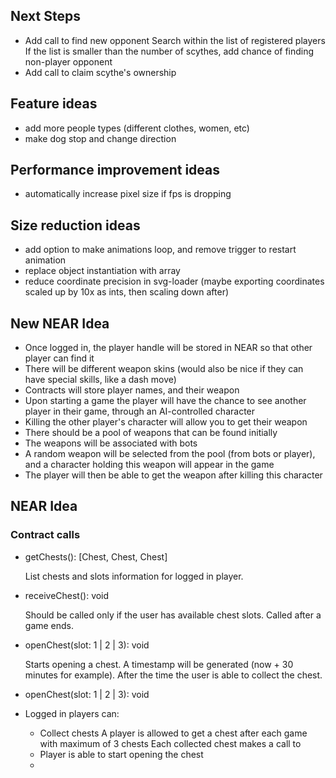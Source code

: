 ## Next Steps

-   Add call to find new opponent
    Search within the list of registered players
    If the list is smaller than the number of scythes, add chance of finding non-player opponent
-   Add call to claim scythe's ownership

## Feature ideas

-   add more people types (different clothes, women, etc)
-   make dog stop and change direction

## Performance improvement ideas

-   automatically increase pixel size if fps is dropping

## Size reduction ideas

-   add option to make animations loop, and remove trigger to restart animation
-   replace object instantiation with array
-   reduce coordinate precision in svg-loader (maybe exporting coordinates scaled up by 10x as ints, then scaling down after)

## New NEAR Idea

-   Once logged in, the player handle will be stored in NEAR so that other player can find it
-   There will be different weapon skins (would also be nice if they can have special skills, like a dash move)
-   Contracts will store player names, and their weapon
-   Upon starting a game the player will have the chance to see another player in their game, through an AI-controlled character
-   Killing the other player's character will allow you to get their weapon
-   There should be a pool of weapons that can be found initially
-   The weapons will be associated with bots
-   A random weapon will be selected from the pool (from bots or player), and a character holding this weapon will appear in the game
-   The player will then be able to get the weapon after killing this character

## NEAR Idea

### Contract calls

-   getChests(): [Chest, Chest, Chest]

    List chests and slots information for logged in player.

-   receiveChest(): void

    Should be called only if the user has available chest slots.
    Called after a game ends.

-   openChest(slot: 1 | 2 | 3): void

    Starts opening a chest. A timestamp will be generated (now + 30 minutes for example).
    After the time the user is able to collect the chest.

-   openChest(slot: 1 | 2 | 3): void

-   Logged in players can:
    -   Collect chests
        A player is allowed to get a chest after each game with maximum of 3 chests
        Each collected chest makes a call to
    -   Player is able to start opening the chest
    -
